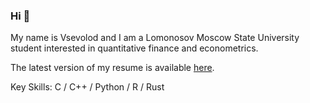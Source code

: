 ### Hi 👋

My name is Vsevolod and I am a Lomonosov Moscow State University student interested in quantitative finance and econometrics.

The latest version of my resume is available [here](https://github.com/VsevolodZaostrovsky/VsevolodZaostrovsky/blob/main/ZaostrovskyVP_Resume.pdf).

Key Skills: C / C++ / Python / R / Rust
